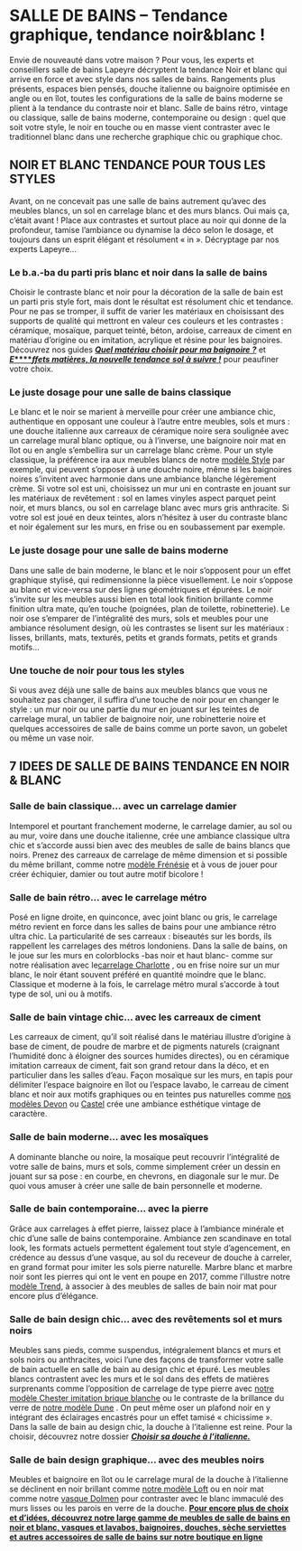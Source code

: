 ##
# **SALLE DE BAINS – Tendance graphique, tendance noir&blanc !**
Envie de nouveauté dans votre maison ? Pour vous, les experts et conseillers salle de bains Lapeyre décryptent la tendance Noir et blanc qui arrive en force et avec style dans nos salles de bains. Rangements plus présents, espaces bien pensés, douche italienne ou baignoire optimisée en angle ou en îlot, toutes les configurations de la salle de bains moderne se plient à la tendance du contraste noir et blanc. Salle de bains rétro, vintage ou classique, salle de bains moderne, contemporaine ou design : quel que soit votre style, le noir en touche ou en masse vient contraster avec le traditionnel blanc dans une recherche graphique chic ou graphique choc.
##  NOIR ET BLANC TENDANCE POUR TOUS LES STYLES
Avant, on ne concevait pas une salle de bains autrement qu’avec des meubles blancs, un sol en carrelage blanc et des murs blancs. Oui mais ça, c’était avant ! Place aux contrastes et surtout place au noir qui donne de la profondeur, tamise l’ambiance ou dynamise la déco selon le dosage, et toujours dans un esprit élégant et résolument « in ». Décryptage par nos experts Lapeyre…
###  Le b.a.-ba du parti pris blanc et noir dans la salle de bains
Choisir le contraste blanc et noir pour la décoration de la salle de bain est un parti pris style fort, mais dont le résultat est résolument chic et tendance.
Pour ne pas se tromper, il suffit de varier les matériaux en choisissant des supports de qualité qui mettront en valeur ces couleurs et les contrastes : céramique, mosaïque, parquet teinté, béton, ardoise, carreaux de ciment en matériau d’origine ou en imitation, acrylique et résine pour les baignoires.
Découvrez nos guides [**_Quel matériau choisir pour ma baignoire ?_**](https://www.lapeyre.fr/c/magazine/inspirations-tendances/Quel-mat%C3%A9riau-choisir-pour-ma-baignoire) et [**_E_****_ffets matières, la nouvelle tendance_** **_sol_** **_à suivre !_**](https://www.lapeyre.fr/c/magazine/inspirations-tendances/les-effets-mati%C3%A8res-la-nouvelle-tendance-a-suivre) pour peaufiner votre choix.
###  Le juste dosage pour une salle de bains classique
Le blanc et le noir se marient à merveille pour créer une ambiance chic, authentique en opposant une couleur à l’autre entre meubles, sols et murs : une douche italienne aux carreaux de céramique noire sera soulignée avec un carrelage mural blanc optique, ou à l’inverse, une baignoire noir mat en îlot ou en angle s’embellira sur un carrelage blanc crème. Pour un style classique, la préférence ira aux meubles blancs de notre [modèle Style](https://www.lapeyre.fr/bain-CCU0002/meubles-CCN0086/style-CCN294436) par exemple, qui peuvent s’opposer à une douche noire, même si les baignoires noires s’invitent avec harmonie dans une ambiance blanche légèrement crème.
Si votre sol est uni, choisissez un mur uni en contraste en jouant sur les matériaux de revêtement : sol en lames vinyles aspect parquet peint noir, et murs blancs, ou sol en carrelage blanc avec murs gris anthracite.
Si votre sol est joué en deux teintes, alors n’hésitez à user du contraste blanc et noir également sur les murs, en frise ou en soubassement par exemple.
###  Le juste dosage pour une salle de bains moderne
Dans une salle de bain moderne, le blanc et le noir s’opposent pour un effet graphique stylisé, qui redimensionne la pièce visuellement. Le noir s’oppose au blanc et vice-versa sur des lignes géométriques et épurées.
Le noir s’invite sur les meubles aussi bien en total look finition brillante comme finition ultra mate, qu’en touche (poignées, plan de toilette, robinetterie).
Le noir ose s’emparer de l’intégralité des murs, sols et meubles pour une ambiance résolument design, où les contrastes se lisent sur les matériaux : lisses, brillants, mats, texturés, petits et grands formats, petits et grands motifs…
###  Une touche de noir pour tous les styles
Si vous avez déjà une salle de bains aux meubles blancs que vous ne souhaitez pas changer, il suffira d’une touche de noir pour en changer le style : un mur noir ou une partie du mur en jouant sur les teintes de carrelage mural, un tablier de baignoire noir, une robinetterie noire et quelques accessoires de salle de bains comme un porte savon, un gobelet ou même un vase noir.
##  7 IDEES DE SALLE DE BAINS TENDANCE EN NOIR & BLANC
###  Salle de bain classique… avec un carrelage damier
Intemporel et pourtant franchement moderne, le carrelage damier, au sol ou au mur, voire dans une douche italienne, crée une ambiance classique ultra chic et s’accorde aussi bien avec des meubles de salle de bains blancs que noirs. Prenez des carreaux de carrelage de même dimension et si possible du même brillant, comme notre [modèle Frénésie](https://www.lapeyre.fr/carrelage-frenesie-noir-25x70-ep-9-mm-aspect-brillant-1242653) et à vous de jouer pour créer échiquier, damier ou tout autre motif bicolore !
###  Salle de bain rétro… avec le carrelage métro
Posé en ligne droite, en quinconce, avec joint blanc ou gris, le carrelage métro revient en force dans les salles de bains pour une ambiance rétro ultra chic. La particularité de ses carreaux : biseautés sur les bords, ils rappellent les carrelages des métros londoniens.
Dans la salle de bains, on le joue sur les murs en colorblocks -bas noir et haut blanc- comme sur notre réalisation avec le[carrelage Charlotte](https://www.lapeyre.fr/carrelage-charlotte-10-x-20-cm-FPC1239917) , ou en frise noire sur un mur blanc, le noir étant souvent préféré en quantité moindre que le blanc. Classique et moderne à la fois, le carrelage métro mural s’accorde à tout type de sol, uni ou à motifs.
###  Salle de bain vintage chic… avec les carreaux de ciment
Les carreaux de ciment, qu’il soit réalisé dans le matériau illustre d’origine à base de ciment, de poudre de marbre et de pigments naturels (craignant l’humidité donc à éloigner des sources humides directes), ou en céramique imitation carreaux de ciment, fait son grand retour dans la déco, et en particulier dans les salles d’eau. Façon mosaïque sur les murs, en tapis pour délimiter l’espace baignoire en îlot ou l’espace lavabo, le carreau de ciment blanc et noir aux motifs graphiques ou en teintes pus naturelles comme [nos modèles Devon](https://www.lapeyre.fr/carrelage-devon-45-x-45-cm-FPC280232) ou [Castel](https://www.lapeyre.fr/carrelage-castel-30-x-60-cm-FPC280460) crée une ambiance esthétique vintage de caractère.
###  Salle de bain moderne… avec les mosaïques
A dominante blanche ou noire, la mosaïque peut recouvrir l’intégralité de votre salle de bains, murs et sols, comme simplement créer un dessin en jouant sur sa pose : en courbe, en chevrons, en diagonale sur le mur. De quoi vous amuser à créer une salle de bain personnelle et moderne.
###  Salle de bain contemporaine… avec la pierre
Grâce aux carrelages à effet pierre, laissez place à l’ambiance minérale et chic d’une salle de bains contemporaine. Ambiance zen scandinave en total look, les formats actuels permettent également tout style d’agencement, en crédence au dessus d’une vasque, au sol du receveur de douche à carreler, en grand format pour imiter les sols pierre naturelle. Marbre blanc et marbre noir sont les pierres qui ont le vent en poupe en 2017, comme l’illustre notre [modèle Trend](https://www.lapeyre.fr/carrelage-trend-30-x-60-cm-FPC1231293), à associer à des meubles de salles de bain noir mat pour encore plus d’élégance.
###  Salle de bain design chic… avec des revêtements sol et murs noirs
Meubles sans pieds, comme suspendus, intégralement blancs et murs et sols noirs ou anthracites, voici l’une des façons de transformer votre salle de bain actuelle en salle de bain au design chic et épuré. Les meubles blancs contrastent avec les murs et le sol dans des effets de matières surprenants comme l’opposition de carrelage de type pierre avec [notre modèle Chester imitation brique blanche](https://www.lapeyre.fr/carrelage-chester-23-x-46-cm-FPC259055?xtmc=chester&xtnp=1&xtcr=1) ou le contraste de la brillance du verre de [notre modèle Dune](https://www.lapeyre.fr/bain-CCU0002/meubles-CCN0086/dune-CCN294430) . On peut même oser un plafond noir en y intégrant des éclairages encastrés pour un effet tamisé « chicissime ».
Dans la salle de bain au design chic, la douche à l’italienne est reine. Pour la choisir, découvrez notre dossier [**_Choisir sa douche à l’italienne._**](https://www.lapeyre.fr/c/magazine/inspirations-tendances/et-si-on-craquait-pour-une-vraie-douche-italienne)
###  Salle de bain design graphique… avec des meubles noirs
Meubles et baignoire en îlot ou le carrelage mural de la douche à l’italienne se déclinent en noir brillant comme [notre modèle Loft](https://www.lapeyre.fr/modele-loft-plan-de-toilette-vasque-a-gauche-FPC390118) ou en noir mat comme notre [vasque Dolmen](https://www.lapeyre.fr/vasque-dolmen-a-poser-FPC1220331) pour contraster avec le blanc immaculé des murs lisses ou les parois en verre de la douche.
[**Pour encore plus de choix et d’idées, découvrez notre large gamme de meubles de salle de bains en noir et blanc, vasques et lavabos, baignoires, douches, sèche serviettes et autres accessoires de salle de bains sur notre boutique en ligne**](https://www.lapeyre.fr/bain-CCU0002)